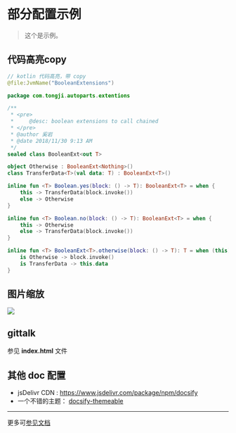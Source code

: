 # 部分配置示例

> 这个是示例。

## 代码高亮copy


```kotlin
// kotlin 代码高亮，带 copy
@file:JvmName("BooleanExtensions")

package com.tongji.autoparts.extentions

/**
 * <pre>
 *     @desc: boolean extensions to call chained
 * </pre>
 * @author 奚岩
 * @date 2018/11/30 9:13 AM
 */
sealed class BooleanExt<out T>

object Otherwise : BooleanExt<Nothing>()
class TransferData<T>(val data: T) : BooleanExt<T>()

inline fun <T> Boolean.yes(block: () -> T): BooleanExt<T> = when {
    this -> TransferData(block.invoke())
    else -> Otherwise
}

inline fun <T> Boolean.no(block: () -> T): BooleanExt<T> = when {
    this -> Otherwise
    else -> TransferData(block.invoke())
}

inline fun <T> BooleanExt<T>.otherwise(block: () -> T): T = when (this) {
    is Otherwise -> block.invoke()
    is TransferData -> this.data
}
```


## 图片缩放

![](http://img.imtianx.cn/header.png)

## gittalk

参见 **index.html** 文件

## 其他 doc 配置


- jsDelivr CDN : https://www.jsdelivr.com/package/npm/docsify
- 一个不错的主题： [docsify-themeable](https://jhildenbiddle.github.io/docsify-themeable/#/)

---

更多可[参见文档](https://sushantrahate.github.io/docsify-darkly-theme/#/zh-cn/)

